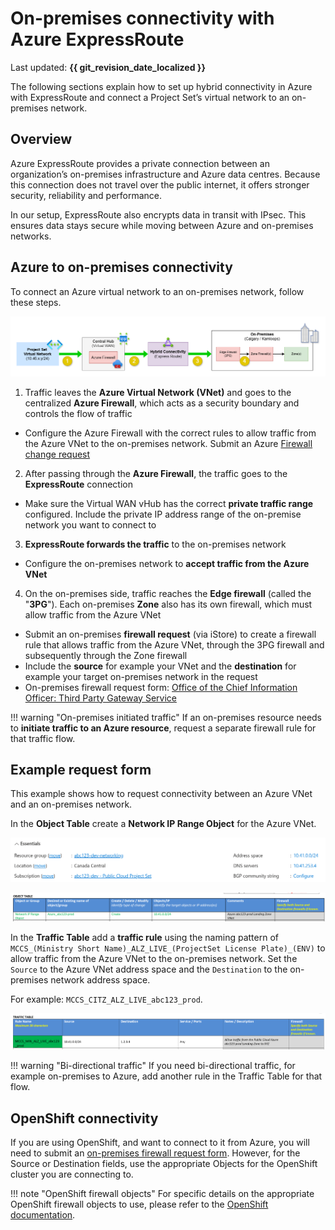 # On-premises connectivity with Azure ExpressRoute

Last updated: **{{ git_revision_date_localized }}**

The following sections explain how to set up hybrid connectivity in Azure with ExpressRoute and connect a Project Set’s virtual network to an on-premises network.

## Overview

Azure ExpressRoute provides a private connection between an organization’s on-premises infrastructure and Azure data centres. Because this connection does not travel over the public internet, it offers stronger security, reliability and performance.

In our setup, ExpressRoute also encrypts data in transit with IPsec. This ensures data stays secure while moving between Azure and on-premises networks.

## Azure to on-premises connectivity

To connect an Azure virtual network to an on-premises network, follow these steps.

![ExpressRoute Connectivity](../images/azure-express_route-connectivity.png "ExpressRoute Connectivity")

1. Traffic leaves  the **Azure Virtual Network (VNet)** and goes to the centralized **Azure Firewall**, which acts as a security boundary and controls the flow of traffic
  - Configure the Azure Firewall with the correct rules to allow traffic from the Azure VNet to the on-premises network. Submit an Azure [Firewall change request](https://citz-do.atlassian.net/servicedesk/customer/portal/3/group/18)
2. After passing through the **Azure Firewall**, the traffic goes to the **ExpressRoute** connection
  - Make sure the Virtual WAN vHub has the correct **private traffic range** configured. Include the private IP address range of the on-premise network you want to connect to
3. **ExpressRoute forwards the traffic** to the on-premises network
  - Configure the on-premises network to **accept traffic from the Azure VNet**
4. On the on-premises side, traffic reaches the **Edge firewall** (called the "**3PG**"). Each on-premises **Zone** also has its own firewall, which must allow traffic from the Azure VNet
  - Submit an on-premises **firewall request** (via iStore) to create a firewall rule that allows traffic from the Azure VNet, through the 3PG firewall and subsequently through the Zone firewall
  - Include the **source** for example your VNet and the **destination** for example your target on-premises network in the request
  - On-premises firewall request form: [Office of the Chief Information Officer: Third Party Gateway Service](https://ssbc-client.gov.bc.ca/services/3rdpartygateway/order.htm)

!!! warning "On-premises initiated traffic"
    If an on-premises resource needs to **initiate traffic to an Azure resource**, request a separate firewall rule for that traffic flow.

## Example request form

This example shows how to request connectivity between an Azure VNet and an on-premises network.

In the **Object Table** create a **Network IP Range Object** for the Azure VNet.

![Example Azure VNet](../images/azure-vnet-example.png "Example Azure VNet")

![STMS Firewall Change Request - Add Object](../images/firewall-request-add-object-example.png "STMS Firewall Change Request - Add Object")

In the **Traffic Table** add a **traffic rule** using the naming pattern of `MCCS_(Ministry Short Name)_ALZ_LIVE_(ProjectSet License Plate)_(ENV)` to allow traffic from the Azure VNet to the on-premises network. Set the `Source` to the Azure VNet address space and the `Destination` to the on-premises network address space.

For example: `MCCS_CITZ_ALZ_LIVE_abc123_prod`.

![STMS Firewall Change Request - Add Traffic](../images/firewall-request-add-traffic-table-example.png "STMS Firewall Change Request - Add Traffic")

!!! warning "Bi-directional traffic"
    If you need bi-directional traffic, for example on-premises to Azure, add another rule in the Traffic Table for that flow.

## OpenShift connectivity

If you are using OpenShift, and want to connect to it from Azure, you will need to submit an [on-premises firewall request form](https://ssbc-client.gov.bc.ca/services/3rdpartygateway/order.htm). However, for the Source or Destination fields, use the appropriate Objects for the OpenShift cluster you are connecting to.

!!! note "OpenShift firewall objects"
    For specific details on the appropriate OpenShift firewall objects to use, please refer to the [OpenShift documentation](https://digital.gov.bc.ca/technology/cloud/private/internal-resources/topology/).

